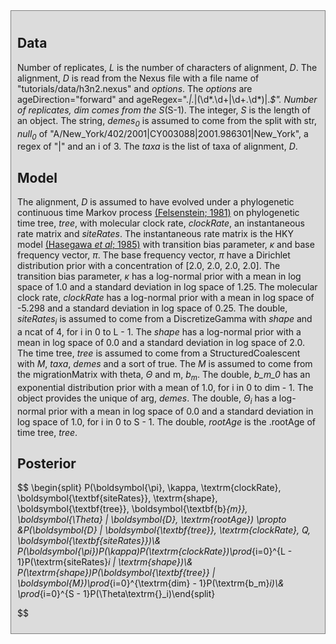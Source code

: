 
<div id="auto-generated" style="background-color: #DCDCDC; padding: 10px; border: 1px solid gray; margin: 0; ">
<h2>Data</h2>

Number of replicates, <i>L</i> is the number of characters of  alignment, <i>D</i>.
The alignment, <i>D</i> is read from the Nexus file with a file name of "tutorials/data/h3n2.nexus" and <i>options</i>.
The <i>options</i> are ageDirection="forward" and ageRegex=".*\|.*\|(\d*\.\d+|\d+\.\d*)\|.*$".
Number of replicates, <i>dim</i> comes from the S*(S-1).
The integer, <i>S</i> is the length of an object.
The string, <i>demes<sub>0</sub></i> is assumed to come from the split with  str, <i>null<sub>0</sub></i> of "A/New_York/402/2001|CY003088|2001.986301|New_York", a regex of "\|" and an i of 3.
The <i>taxa</i> is the list of taxa of  alignment, <i>D</i>.



<h2>Model</h2>

The alignment, <i>D</i> is assumed to have evolved under a phylogenetic continuous time Markov process <a href="https://doi.org/10.1007/BF01734359">(Felsenstein; 1981)</a> on  phylogenetic time tree, <i>tree</i>, with  molecular clock rate, <i>clockRate</i>, an instantaneous rate matrix and <i>siteRates</i>.
The instantaneous rate matrix is the HKY model <a href="https://doi.org/10.1007/BF02101694">(Hasegawa <i>et al</i>; 1985)</a> with  transition bias parameter, <i>κ</i> and  base frequency vector, <i>π</i>.
The base frequency vector, <i>π</i> have a Dirichlet distribution prior with a concentration of [2.0, 2.0, 2.0, 2.0].
The transition bias parameter, <i>κ</i> has a log-normal prior with a mean in log space of 1.0 and a standard deviation in log space of 1.25.
The molecular clock rate, <i>clockRate</i> has a log-normal prior with a mean in log space of -5.298 and a standard deviation in log space of 0.25.
The double, <i>siteRates<sub>i</sub></i> is assumed to come from a DiscretizeGamma with  <i>shape</i> and a ncat of 4, for i in 0 to L - 1.
The <i>shape</i> has a log-normal prior with a mean in log space of 0.0 and a standard deviation in log space of 2.0.
The time tree, <i>tree</i> is assumed to come from a StructuredCoalescent with  <i>M</i>,  <i>taxa</i>, <i>demes</i> and a sort of true.
The <i>M</i> is assumed to come from the migrationMatrix with  theta, <i>Θ</i> and  m, <i>b<sub>m</sub></i>.
The double, <i>b_m_0</i> has an exponential distribution prior with a mean of 1.0, for i in 0 to dim - 1.
The object provides the unique of  arg, <i>demes</i>.
The double, <i>Θ<sub>i</sub></i> has a log-normal prior with a mean in log space of 0.0 and a standard deviation in log space of 1.0, for i in 0 to S - 1.
The double, <i>rootAge</i> is the .rootAge of  time tree, <i>tree</i>.


<h2>Posterior</h2>

$$
\begin{split}
P(\boldsymbol{\pi}, \kappa, \textrm{clockRate}, \boldsymbol{\textbf{siteRates}}, \textrm{shape}, \boldsymbol{\textbf{tree}}, \boldsymbol{\textbf{b}_{m}}, \boldsymbol{\Theta} | \boldsymbol{D}, \textrm{rootAge}) \propto &P(\boldsymbol{D} | \boldsymbol{\textbf{tree}}, \textrm{clockRate}, Q, \boldsymbol{\textbf{siteRates}})\\& P(\boldsymbol{\pi})P(\kappa)P(\textrm{clockRate})\prod_{i=0}^{L - 1}P(\textrm{siteRates}_i | \textrm{shape})\\& P(\textrm{shape})P(\boldsymbol{\textbf{tree}} | \boldsymbol{M})\prod_{i=0}^{\textrm{dim} - 1}P(\textrm{b\_m}_i)\\& \prod_{i=0}^{S - 1}P(\Theta\textrm{}_i)\end{split}


$$


</div>
